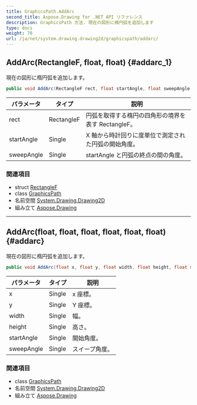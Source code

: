 ```yaml
---
title: GraphicsPath.AddArc
second_title: Aspose.Drawing for .NET API リファレンス
description: GraphicsPath 方法. 現在の図形に楕円弧を追加します
type: docs
weight: 70
url: /ja/net/system.drawing.drawing2d/graphicspath/addarc/
---
```

## AddArc(RectangleF, float, float) {#addarc_1}

現在の図形に楕円弧を追加します。

```csharp
public void AddArc(RectangleF rect, float startAngle, float sweepAngle)
```

| パラメータ | タイプ | 説明 |
| --- | --- | --- |
| rect | RectangleF | 円弧を取得する楕円の四角形の境界を表す RectangleF。 |
| startAngle | Single | X 軸から時計回りに度単位で測定された円弧の開始角度。 |
| sweepAngle | Single | startAngle と円弧の終点の間の角度。 |

### 関連項目

* struct [RectangleF](../../../system.drawing/rectanglef/)
* class [GraphicsPath](../)
* 名前空間 [System.Drawing.Drawing2D](../../graphicspath/)
* 組み立て [Aspose.Drawing](../../../)

---

## AddArc(float, float, float, float, float, float) {#addarc}

現在の図形に楕円弧を追加します。

```csharp
public void AddArc(float x, float y, float width, float height, float startAngle, float sweepAngle)
```

| パラメータ | タイプ | 説明 |
| --- | --- | --- |
| x | Single | x 座標。 |
| y | Single | Y 座標。 |
| width | Single | 幅。 |
| height | Single | 高さ。 |
| startAngle | Single | 開始角度。 |
| sweepAngle | Single | スイープ角度。 |

### 関連項目

* class [GraphicsPath](../)
* 名前空間 [System.Drawing.Drawing2D](../../graphicspath/)
* 組み立て [Aspose.Drawing](../../../)


